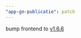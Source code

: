 ```yaml
---
"app-gn-publicatie": patch
---
```


bump frontend to [v1.6.6](https://github.com/lblod/frontend-gelinkt-notuleren-publicatie/releases/tag/v1.6.6)
